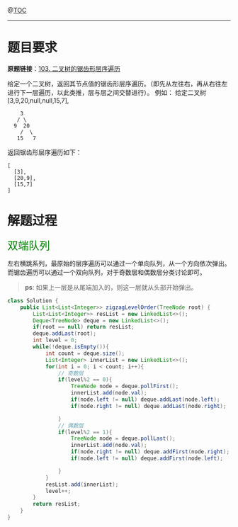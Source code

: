 @[TOC](目录🤞)

***



# 题目要求



**原题链接**：[103. 二叉树的锯齿形层序遍历](https://leetcode-cn.com/problems/binary-tree-zigzag-level-order-traversal/)

给定一个二叉树，返回其节点值的锯齿形层序遍历。（即先从左往右，再从右往左进行下一层遍历，以此类推，层与层之间交替进行）。
例如：
给定二叉树 [3,9,20,null,null,15,7],

```
    3
   / \
  9  20
    /  \
   15   7
```

返回锯齿形层序遍历如下：

```
[
  [3],
  [20,9],
  [15,7]
]
```

# 解题过程

<font color=green size=5>双端队列</font>

左右横跳系列，最原始的层序遍历可以通过一个单向队列，从一个方向依次弹出。
而锯齿遍历可以通过一个双向队列，对于奇数层和偶数层分类讨论即可。

> **ps**: 如果上一层是从尾端加入的，则这一层就从头部开始弹出。

```java
class Solution {
    public List<List<Integer>> zigzagLevelOrder(TreeNode root) {
        List<List<Integer>> resList = new LinkedList<>();
        Deque<TreeNode> deque = new LinkedList<>();
        if(root == null) return resList;
        deque.addLast(root);
        int level = 0;
        while(!deque.isEmpty()){
            int count = deque.size();
            List<Integer> innerList = new LinkedList<>();
            for(int i = 0; i < count; i++){
                // 奇数层
                if(level%2 == 0){
                    TreeNode node = deque.pollFirst();
                    innerList.add(node.val);
                    if(node.left != null) deque.addLast(node.left);
                    if(node.right != null) deque.addLast(node.right);

                }
                // 偶数层
                if(level%2 == 1){
                    TreeNode node = deque.pollLast();
                    innerList.add(node.val);
                    if(node.right != null) deque.addFirst(node.right);
                    if(node.left != null) deque.addFirst(node.left);

                } 
            }
            resList.add(innerList);
            level++;
        }
        return resList;
    }
}
```

